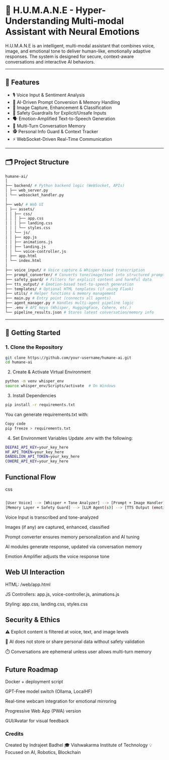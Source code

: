 # 🧠 H.U.M.A.N.E - Hyper-Understanding Multi-modal Assistant with Neural Emotions

H.U.M.A.N.E is an intelligent, multi-modal assistant that combines voice, image, and emotional tone to deliver human-like, emotionally adaptive responses. The system is designed for secure, context-aware conversations and interactive AI behaviors.

---

## 🌟 Features

- 🎙️ Voice Input & Sentiment Analysis  
- 🧠 AI-Driven Prompt Conversion & Memory Handling  
- 📸 Image Capture, Enhancement & Classification  
- 🧾 Safety Guardrails for Explicit/Unsafe Inputs  
- 🗣️ Emotion-Amplified Text-to-Speech Generation  
- 🔄 Multi-Turn Conversation Memory  
- 🕵️ Personal Info Guard & Context Tracker  
- ⚡ WebSocket-Driven Real-Time Communication  

---

## 🗂️ Project Structure

```bash
humane-ai/
│
├── backend/ # Python backend logic (WebSocket, APIs)
│ ├── web_server.py
│ └── websocket_handler.py
│
├── web/ # Web UI
│ ├── assets/
│ │ ├── css/
│ │ │ ├── app.css
│ │ │ ├── landing.css
│ │ │ └── styles.css
│ │ └── js/
│ │ ├── app.js
│ │ ├── animations.js
│ │ ├── landing.js
│ │ └── voice-controller.js
│ ├── app.html
│ └── index.html
│
├── voice_input/ # Voice capture & Whisper-based transcription
├── prompt_converter/ # Converts tone/image/text into structured prompts
├── safety_guard/ # Filters for explicit content and harmful data
├── tts_output/ # Emotion-based text-to-speech generation
├── templates/ # Optional HTML templates (if using Flask)
├── utils/ # Helper functions & memory management
├── main.py # Entry point (connects all agents)
├── agent_manager.py # Handles multi-agent pipeline logic
├── .env # API keys (Whisper, HuggingFace, Cohere, etc.)
└── pipeline_results.json # Stores latest conversation/memory info

```

---

## 🚀 Getting Started

### 1. Clone the Repository

```bash
git clone https://github.com/your-username/humane-ai.git
cd humane-ai
```
2. Create & Activate Virtual Environment
```bash
python -m venv whisper_env
source whisper_env/Scripts/activate  # On Windows
```
3. Install Dependencies
```bash
pip install -r requirements.txt
```
You can generate requirements.txt with:
```bash
Copy code
pip freeze > requirements.txt
```
4. Set Environment Variables
Update .env with the following:
```bash
DEEPAI_API_KEY=your_key_here
HF_API_TOKEN=your_key_here
DANDELION_API_TOKEN=your_key_here
COHERE_API_KEY=your_key_here
```

## Functional Flow
css
```bash

[User Voice] --> [Whisper + Tone Analyzer] --> [Prompt + Image Handler] -->
[Memory Layer + Safety Guard] --> [LLM Agent(s)] --> [TTS Output (emotional)] --> [Voice Reply]
```
Voice Input is transcribed and tone-analyzed

Images (if any) are captured, enhanced, classified

Prompt converter ensures memory personalization and AI tuning

AI modules generate response, updated via conversation memory

Emotion Amplifier adjusts the voice response tone

## Web UI Interaction
HTML: /web/app.html

JS Controllers: app.js, voice-controller.js, animations.js

Styling: app.css, landing.css, styles.css

## Security & Ethics
⚠️ Explicit content is filtered at voice, text, and image levels

🧠 AI does not store or share personal data without safety validation

⏱️ Conversations are ephemeral unless user allows multi-turn memory
## Future Roadmap

 Docker + deployment script

 GPT-Free model switch (Ollama, LocalHF)

 Real-time webcam integration for emotional mirroring

 Progressive Web App (PWA) version

 GUI/Avatar for visual feedback

### Credits
Created by Indrajeet Badhel
🎓 Vishwakarma Institute of Technology
💡 Focused on AI, Robotics, Blockchain

